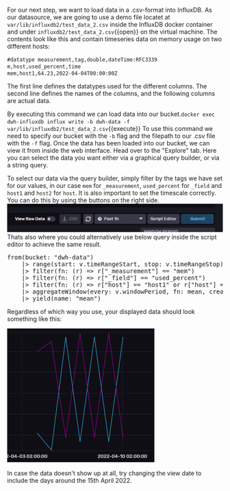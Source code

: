 For our next step, we want to load data in a .csv-format into InfluxDB. As our datasource, we are going to use a demo file locatet at `var/lib/influxdb2/test_data_2.csv` inside the InfluxDB docker container and under `influxdb2/test_data_2.csv`{{open}} on the virtual machine. The contents look like this and contain timeseries data on memory usage on two different hosts:

    #datatype measurement,tag,double,dateTime:RFC3339
    m,host,used_percent,time
    mem,host1,64.23,2022-04-04T00:00:00Z

The first line defines the datatypes used for the different columns. The second line defines the names of the columns, and the following columns are actual data.


By executing this command we can load data into our bucket.```docker exec dwh-influxdb influx write -b dwh-data -f var/lib/influxdb2/test_data_2.csv```{{execute}}
To use this command we need to specify our bucket with the `-b` flag and the filepath to our .csv file with the `-f` flag. Once the data has been loaded into our bucket, we can view it from inside the web interface. Head over to the "Explore" tab. Here you can select the data you want either via a graphical query builder, or via a string query.

To select our data via the query builder, simply filter by the tags we have set for our values, in our case `mem` for `_measurement`, `used_percent` for `_field` and `host1` and `host2` for `host`. It is also important to set the timescale correctly. You can do this by using the buttons on the right side.
![Data Showcase](./assets/buttons-right-side.png)
Thats also where you could alternatively use below query inside the script editor to achieve the same result.

<pre class="file" data-target="clipboard">
from(bucket: "dwh-data")
    |> range(start: v.timeRangeStart, stop: v.timeRangeStop)
    |> filter(fn: (r) => r["_measurement"] == "mem")
    |> filter(fn: (r) => r["_field"] == "used_percent")
    |> filter(fn: (r) => r["host"] == "host1" or r["host"] == "host2")
    |> aggregateWindow(every: v.windowPeriod, fn: mean, createEmpty: false)
    |> yield(name: "mean")
</pre>

Regardless of which way you use, your displayed data should look something like this:

![Data Showcase](./assets/data-showcase-2.png)

In case the data doesn't show up at all, try changing the view date to include the days around the 15th April 2022.


